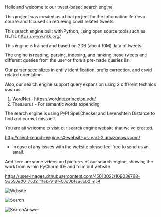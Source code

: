Hello and welcome to our tweet-based search engine. 

This project was created as a final project for the Information Retrieval course and focused on retrieving covid related tweets.

This search engine built with Python, using open source tools such as NLTK. https://www.nltk.org/

This engine is trained and based on 2GB (about 10M) data of tweets.

The engine is reading, parsing, indexing, and ranking those tweets and different queries from the user or from a pre-made queries list.

Our parser specializes in entity identification, prefix correction, and covid related orientation.

Also, our search engine support query expansion using 2 different technics such as

1. WordNet - https://wordnet.princeton.edu/
2. Thesaurus - For semantic words appending

The search engine is using PyPI SpellChecker and Levenshtein Distance to find and correct misspell.

You are all welcome to visit our search engine website that we've created.

http://client-search-engine.s3-website.us-east-2.amazonaws.com/
* In case of any issues with the website please feel free to send us an email. 

And here are some videos and pictures of our search engine, showing the work from within PyCharm IDE and from out website.

https://user-images.githubusercontent.com/45013022/109036768-9d590a00-76d2-11eb-919f-68c3b1eadeb3.mp4

![Website](https://user-images.githubusercontent.com/45013022/109038531-7e5b7780-76d4-11eb-9480-ad690d8fc579.png)

![Search](https://user-images.githubusercontent.com/45013022/109038527-7d2a4a80-76d4-11eb-88c9-0536996d6784.png)

![SearchAnswer](https://user-images.githubusercontent.com/45013022/109038520-7bf91d80-76d4-11eb-8a68-fb7d02ccc9a6.jpg)



